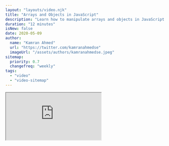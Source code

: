 ```yaml
---
layout: "layouts/video.njk"
title: "Arrays and Objects in JavaScript"
description: "Learn how to manipulate arrays and objects in JavaScript."
duration: "12 minutes"
isNew: false
date: 2020-05-09
author:
  name: "Kamran Ahmed"
  url: "https://twitter.com/kamranahmedse"
  imageUrl: "/assets/authors/kamranahmedse.jpeg"
sitemap:
  priority: 0.7
  changefreq: "weekly"
tags:
  - "video"
  - "video-sitemap"
---
```


<iframe class="w-full aspect-video mb-5" src="https://www.youtube.com/embed/n3NKGsM3iEw" title="Arrays and Objects in JavaScript"></iframe>